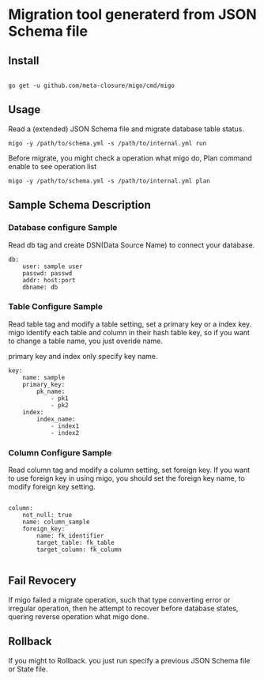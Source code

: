 # Migration tool generaterd from JSON Schema file

## Install

```sh:

go get -u github.com/meta-closure/migo/cmd/migo

```

## Usage
Read a (extended) JSON Schema file and migrate database table status.

```sh:
migo -y /path/to/schema.yml -s /path/to/internal.yml run
```

Before migrate, you might check a operation what migo do,
Plan command enable to see operation list

```sh;
migo -y /path/to/schema.yml -s /path/to/internal.yml plan
```

## Sample Schema Description

### Database configure Sample

Read db tag and create DSN(Data Source Name) to connect your database.

```yaml:
db:
    user: sample user
    passwd: passwd
    addr: host:port
    dbname: db

```

### Table Configure Sample

Read table tag and modify a table setting, set a primary key or a index key.
migo identify each table and column in their hash table key,
so if you want to change a table name, you just overide name.

primary key and index only specify key name.


```yaml:
key:
    name: sample
    primary_key:
        pk_name:
            - pk1
            - pk2
    index:
        index_name:
            - index1
            - index2
```

### Column Configure Sample

Read column tag and modify a column setting, set foreign key.
If you want to use foreign key in using migo, you should set the foreign key name,
to modify foreign key setting.

```yaml:

column:
    not_null: true
    name: column_sample
    foreign_key:
        name: fk_identifier
        target_table: fk_table
        target_column: fk_column
        
```
## Fail Revocery

If migo failed a migrate operation, such that type converting error or irregular operation,
then he attempt to recover before database states, quering reverse operation what migo done.    

## Rollback

If you might to Rollback. you just run specify a previous JSON Schema file or State file.
